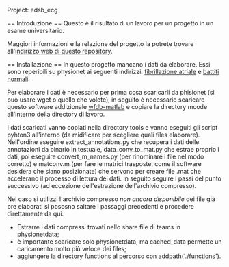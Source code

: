 Project: edsb_ecg

== Introduzione ==
Questo è il risultato di un lavoro per un progetto in un esame universitario.

Maggiori informazioni e la relazione del progetto la potrete trovare all'[indirizzo web di questo repository](https://gremirarunico.github.io/edsb_ecg/).

== Installazione ==
In questo progetto mancano i dati da elaborare. Essi sono reperibili su physionet ai seguenti indirizzi: [fibrillazione atriale](https://physionet.org/content/ltafdb/1.0.0/) e [battiti normali](https://physionet.org/content/nsrdb/1.0.0/).

Per elaborare i dati è necessario per prima cosa scaricarli da phisionet (si può usare wget o quello che volete), in seguito è necessario scaricare questo software addizionale [wfdb-matlab](https://physionet.org/content/wfdb-matlab/0.10.0/) e copiare la directory mcode all'interno della directory di lavoro.

I dati scaricati vanno copiati nella directory tools e vanno eseguiti gli script pyhton3 all'interno (da midificare per scegliere quali files elaborare). Nell'ordine eseguire extract_annotations.py che recupera i dati delle annotazioni da binario in testuale, data_conv_to_mat.py che estrae proprio i dati, poi eseguire convert_m_names.py (per rinominare i file nel modo corretto) e matconv.m (per fare le matrici trasposte, come il software desidera che siano posizionate) che servono per creare file .mat che accelerano il processo di lettura dei dati. In seguito seguire i passi del punto successivo (ad eccezione dell'estrazione dell'archivio compresso).

Nel caso si utilizzi l'archivio compresso *non ancora disponibile* dei file già pre elaborati si pososno saltare i passaggi precedenti e procedere direttamente da qui.
* Estrarre i dati compressi trovati nello share file di teams in physionetdata;
* è importante scaricare solo physionetdata, ma cached_data permette un caricamento molto più veloce dei files;
* aggiungere la directory functions al percorso con addpath('./functions').
